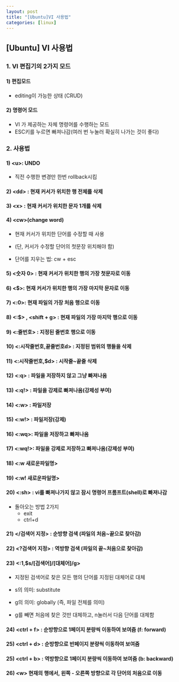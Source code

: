 ```yaml
---
layout: post
title: "[Ubuntu]VI 사용법"
categories: [linux]
---
```




## [Ubuntu] VI 사용법



### 1. VI 편집기의 2가지 모드

#### 1) 편집모드

- editing이 가능한 상태 (CRUD)



#### 2) 명령어 모드

- VI 가 제공하는 자체 명령어를 수행하는 모드
- ESC키를 누르면 빠져나감(여러 번 누눌러 확실히 나가는 것이 좋다)





### 2. 사용법



#### 1) \<u>: UNDO
- 직전 수행한 변경만 한번 rollback시킴

#### 2) \<dd> : 현재 커서가 위치한 행 전체를 삭제
#### 3) \<x> : 현재 커서가 위치한 문자 1개를 삭제
#### 4) \<cw>(change word)

- 현재 커서가 위치한 단어를 수정할 때 사용

- (단, 커서가 수정할 단어의 첫문장 위치해야 함)

- 단어를 지우는 법: cw + esc 

#### 5) <숫자 0> : 현재 커서가 위치한 행의 가장 첫문자로 이동
#### 6) <$>: 현재 커서가 위치한 행의 가장 마지막 문자로 이동

#### 7) <:0>: 현재 파일의 가장 처음 행으로 이동

#### 8) <:$> , <shift + g> : 현재 파일의 가장 마지막 행으로 이동

#### 9) <:줄번호> : 지정된 줄번호 행으로 이동

#### 10) <:시작줄번호,끝줄번호d> : 지정된 범위의 행들을 삭제

#### 11) <:시작줄번호,$d> : 시작줄~끝줄 삭제

#### 12) <:q> : 파일을 저장하지 않고 그냥 빠져나옴

#### 13) <:q!> : 파일을 강제로 빠져나옴(강제성 부여)

#### 14) <:w> : 파일저장

#### 15) <:w!> : 파일저장(강제)

#### 16) <:wq>: 파일을 저장하고 빠져나옴

#### 17) <:wq!>: 파일을 강제로 저장하고 빠져나옴(강제성 부여)

#### 18) <:w 새로운파일명>

#### 19) <:w! 새로운파일명>

#### 20) <:sh> : vi를 빠져나가지 않고 잠시 명령어 프롬프트(shell)로 빠져나감

- 돌아오는 방법 2가지
  - exit
  - ctrl+d

#### 21) </검색어 지정> : 순방향 검색 (파일의 처음~끝으로 찾아감)

#### 22) <?검색어 지정> : 역방향 검색 (파일의 끝~처음으로 찾아감)

#### 23) <:1,$s/[검색어]/[대체어]/g>
- 지정된 검색어로 찾은 모든 행의 단어를 지정된 대체어로 대체

- s의 의미: substitute
- g의 의미: globally (즉, 파일 전체를 의미)
- g를 빼면 처음에 찾은 것만 대체하고, n눌러서 다음 단어를 대체함

#### 24) <ctrl + f> : 순방향으로 1페이지 분량씩 이동하여 보여줌 (f: forward)

#### 25) <ctrl + d> : 순방향으로 반페이지 분량씩 이동하여 보여줌

#### 25) <ctrl + b> : 역방향으로 1페이지 분량씩 이동하여 보여줌 (b: backward)

#### 26) \<w> 현재의 행에서, 왼쪽 - 오른쪽 방향으로 각 단어의 처음으로 이동


